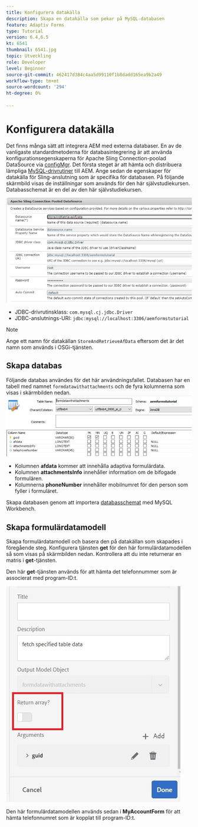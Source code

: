 ```yaml
---
title: Konfigurera datakälla
description: Skapa en datakälla som pekar på MySQL-databasen
feature: Adaptiv Forms
type: Tutorial
version: 6.4,6.5
kt: 6541
thumbnail: 6541.jpg
topic: Utveckling
role: Developer
level: Beginner
source-git-commit: 462417d384c4aa5d99110f1b8dadd165ea9b2a49
workflow-type: tm+mt
source-wordcount: '294'
ht-degree: 0%

---
```



# Konfigurera datakälla

Det finns många sätt att integrera AEM med externa databaser. En av de vanligaste standardmetoderna för databasintegrering är att använda konfigurationsegenskaperna för Apache Sling Connection-poolad DataSource via [configMgr](http://localhost:4502/system/console/configMgr).
Det första steget är att hämta och distribuera lämpliga [MySQL-drivrutiner](https://mvnrepository.com/artifact/mysql/mysql-connector-java) till AEM.
Ange sedan de egenskaper för datakälla för Sling-anslutning som är specifika för databasen. På följande skärmbild visas de inställningar som används för den här självstudiekursen. Databasschemat är en del av den här självstudiekursen.

![datakälla](assets/data-source.JPG)


* JDBC-drivrutinsklass: `com.mysql.cj.jdbc.Driver`
* JDBC-anslutnings-URI: `jdbc:mysql://localhost:3306/aemformstutorial`

>[!NOTE]
>Ange ett namn för datakällan `StoreAndRetrieveAfData` eftersom det är det namn som används i OSGi-tjänsten.


## Skapa databas


Följande databas användes för det här användningsfallet. Databasen har en tabell med namnet `formdatawithattachments` och de fyra kolumnerna som visas i skärmbilden nedan.
![databas](assets/table-schema.JPG)

* Kolumnen **afdata** kommer att innehålla adaptiva formulärdata.
* Kolumnen **attachmentsInfo** innehåller information om de bifogade formulären.
* Kolumnerna **phoneNumber** innehåller mobilnumret för den person som fyller i formuläret.

Skapa databasen genom att importera [databasschemat](assets/data-base-schema.sql)
med MySQL Workbench.

## Skapa formulärdatamodell

Skapa formulärdatamodell och basera den på datakällan som skapades i föregående steg.
Konfigurera tjänsten **get** för den här formulärdatamodellen så som visas på skärmbilden nedan.
Kontrollera att du inte returnerar en matris i **get**-tjänsten.

Den här **get**-tjänsten används för att hämta det telefonnummer som är associerat med program-ID:t.

![get-service](assets/get-service.JPG)

Den här formulärdatamodellen används sedan i **MyAccountForm** för att hämta telefonnumret som är kopplat till program-ID:t.
